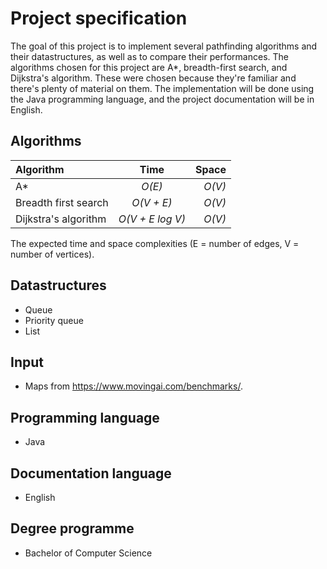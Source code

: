 # Project specification

The goal of this project is to implement several pathfinding algorithms and their datastructures, 
as well as to compare their performances. The algorithms chosen for this project are A*, breadth-first search, 
and Dijkstra's algorithm. These were chosen because they're familiar and there's plenty of material 
on them.
The implementation will be done using the Java programming language, 
and the project documentation will be in English.

## Algorithms
 
 | Algorithm | Time | Space |
 |:----------|:-----:|-----: | 
 | A* | *O(E)* | *O(V)* |
 | Breadth first search | *O(V + E)* | *O(V)* |
 | Dijkstra's algorithm | *O(V + E log V)* | *O(V)* |
 
 The expected time and space complexities (E = number of edges, V = number of vertices).

## Datastructures
- Queue
- Priority queue
- List

## Input
- Maps from https://www.movingai.com/benchmarks/. 

## Programming language
- Java

## Documentation language
- English

## Degree programme
- Bachelor of Computer Science

